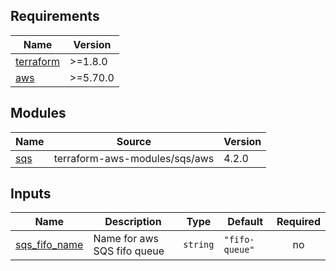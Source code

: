 <!-- BEGIN_TF_DOCS -->
## Requirements

| Name | Version |
|------|---------|
| <a name="requirement_terraform"></a> [terraform](#requirement\_terraform) | >=1.8.0 |
| <a name="requirement_aws"></a> [aws](#requirement\_aws) | >=5.70.0 |

## Modules

| Name | Source | Version |
|------|--------|---------|
| <a name="module_sqs"></a> [sqs](#module\_sqs) | terraform-aws-modules/sqs/aws | 4.2.0 |

## Inputs

| Name | Description | Type | Default | Required |
|------|-------------|------|---------|:--------:|
| <a name="input_sqs_fifo_name"></a> [sqs\_fifo\_name](#input\_sqs\_fifo\_name) | Name for aws SQS fifo queue | `string` | `"fifo-queue"` | no |
<!-- END_TF_DOCS -->